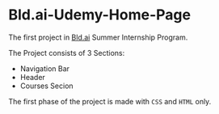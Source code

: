 # Bld.ai-Udemy-Home-Page

The first project in [Bld.ai](https://www.bld.ai/) Summer Internship Program.

The Project consists of 3 Sections:

- Navigation Bar
- Header
- Courses Secion

The first phase of the project is made with `CSS` and `HTML` only.

